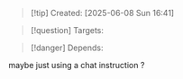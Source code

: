 
>[!tip] Created: [2025-06-08 Sun 16:41]

>[!question] Targets: 

>[!danger] Depends: 

maybe just using a chat instruction ?